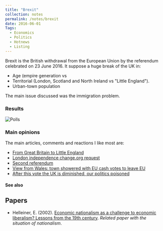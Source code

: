 ```yaml
---
title: "Brexit"
collection: notes
permalink: /notes/brexit
date: 2016-06-01
Tags:
  - Economics
  - Politics
  - Hotnews
  - Listing
---
```


Brexit is the British withdrawal from the European Union by the referendum celebrated on 23 June 2016. It suppose a huge break of the UK in:
* Age (empire generation vs 
* Territorial (London, Scotland and North Ireland vs "Little England").
* Urban-town population

The main issue discussed was the immigration problem. 

### Results
![Polls](https://en.wikipedia.org/wiki/United_Kingdom_withdrawal_from_the_European_Union#/media/File:UK_EU_referendum_polling.svg)

### Main opinions
The main articles, comments and reactions I like most are:
* [From Great Britain to Little England](http://mobile.nytimes.com/2016/06/19/opinion/sunday/from-great-britain-to-little-england.html)
* [London independence change.org request](https://www.change.org/p/sadiq-khan-declare-london-independent-from-the-uk-and-apply-to-join-the-eu/c)
* [Second referendum](http://www.independent.co.uk/news/uk/second-eu-referendum-petition-will-be-considered-for-parliament-debate-as-signatures-hit-100000-a7100721.html)
* [View from Wales: town showered with EU cash votes to leave EU](https://www.theguardian.com/uk-news/2016/jun/25/view-wales-town-showered-eu-cash-votes-leave-ebbw-vale)
* [After this vote the UK is diminished, our politics poisoned](https://www.theguardian.com/commentisfree/2016/jun/24/eu-vote-uk-diminished-politics-poisoned-racism?CMP=share_btn_tw)


#### See also





## Papers
* Helleiner, E. (2002). [Economic nationalism as a challenge to economic liberalism? Lessons from the 19th century](http://homes.ieu.edu.tr/~ibagdadi/INT230/Eric%20Helleiner%20-%20Economic%20Nationalism%20as%20a%20Challenge%20to%20Economic%20Liberalism.pdf). *Related paper with the situation of nationalism*.




